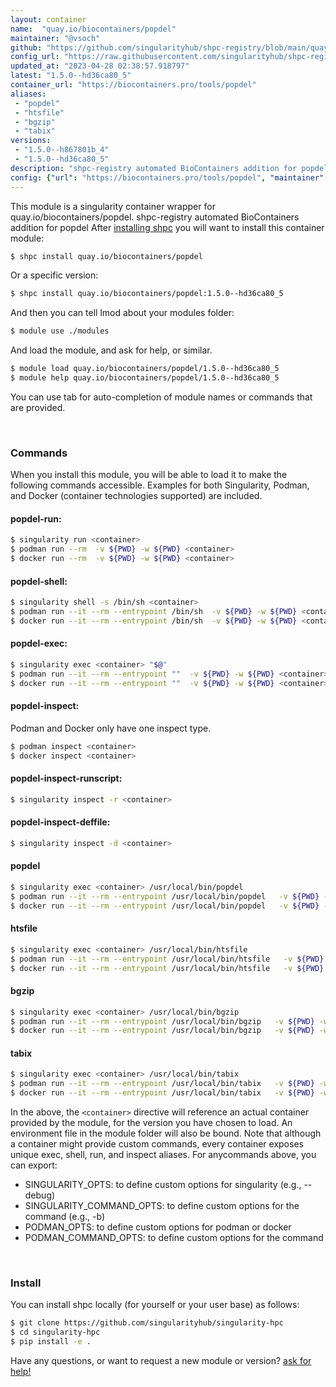 ```yaml
---
layout: container
name:  "quay.io/biocontainers/popdel"
maintainer: "@vsoch"
github: "https://github.com/singularityhub/shpc-registry/blob/main/quay.io/biocontainers/popdel/container.yaml"
config_url: "https://raw.githubusercontent.com/singularityhub/shpc-registry/main/quay.io/biocontainers/popdel/container.yaml"
updated_at: "2023-04-28 02:38:57.918797"
latest: "1.5.0--hd36ca80_5"
container_url: "https://biocontainers.pro/tools/popdel"
aliases:
 - "popdel"
 - "htsfile"
 - "bgzip"
 - "tabix"
versions:
 - "1.5.0--h867801b_4"
 - "1.5.0--hd36ca80_5"
description: "shpc-registry automated BioContainers addition for popdel"
config: {"url": "https://biocontainers.pro/tools/popdel", "maintainer": "@vsoch", "description": "shpc-registry automated BioContainers addition for popdel", "latest": {"1.5.0--hd36ca80_5": "sha256:9ac70793d6a7909e242d0e5e155a474896841ea8ff286bec58ab1b3ef827bb18"}, "tags": {"1.5.0--h867801b_4": "sha256:cb479343ab3c3e10b3fac1ab81e6ee91226d417ff4a6c3a37d178d46c49ef8f4", "1.5.0--hd36ca80_5": "sha256:9ac70793d6a7909e242d0e5e155a474896841ea8ff286bec58ab1b3ef827bb18"}, "docker": "quay.io/biocontainers/popdel", "aliases": {"popdel": "/usr/local/bin/popdel", "htsfile": "/usr/local/bin/htsfile", "bgzip": "/usr/local/bin/bgzip", "tabix": "/usr/local/bin/tabix"}}
---
```


This module is a singularity container wrapper for quay.io/biocontainers/popdel.
shpc-registry automated BioContainers addition for popdel
After [installing shpc](#install) you will want to install this container module:


```bash
$ shpc install quay.io/biocontainers/popdel
```

Or a specific version:

```bash
$ shpc install quay.io/biocontainers/popdel:1.5.0--hd36ca80_5
```

And then you can tell lmod about your modules folder:

```bash
$ module use ./modules
```

And load the module, and ask for help, or similar.

```bash
$ module load quay.io/biocontainers/popdel/1.5.0--hd36ca80_5
$ module help quay.io/biocontainers/popdel/1.5.0--hd36ca80_5
```

You can use tab for auto-completion of module names or commands that are provided.

<br>

### Commands

When you install this module, you will be able to load it to make the following commands accessible.
Examples for both Singularity, Podman, and Docker (container technologies supported) are included.

#### popdel-run:

```bash
$ singularity run <container>
$ podman run --rm  -v ${PWD} -w ${PWD} <container>
$ docker run --rm  -v ${PWD} -w ${PWD} <container>
```

#### popdel-shell:

```bash
$ singularity shell -s /bin/sh <container>
$ podman run --it --rm --entrypoint /bin/sh  -v ${PWD} -w ${PWD} <container>
$ docker run --it --rm --entrypoint /bin/sh  -v ${PWD} -w ${PWD} <container>
```

#### popdel-exec:

```bash
$ singularity exec <container> "$@"
$ podman run --it --rm --entrypoint ""  -v ${PWD} -w ${PWD} <container> "$@"
$ docker run --it --rm --entrypoint ""  -v ${PWD} -w ${PWD} <container> "$@"
```

#### popdel-inspect:

Podman and Docker only have one inspect type.

```bash
$ podman inspect <container>
$ docker inspect <container>
```

#### popdel-inspect-runscript:

```bash
$ singularity inspect -r <container>
```

#### popdel-inspect-deffile:

```bash
$ singularity inspect -d <container>
```


#### popdel

```bash
$ singularity exec <container> /usr/local/bin/popdel
$ podman run --it --rm --entrypoint /usr/local/bin/popdel   -v ${PWD} -w ${PWD} <container> -c " $@"
$ docker run --it --rm --entrypoint /usr/local/bin/popdel   -v ${PWD} -w ${PWD} <container> -c " $@"
```


#### htsfile

```bash
$ singularity exec <container> /usr/local/bin/htsfile
$ podman run --it --rm --entrypoint /usr/local/bin/htsfile   -v ${PWD} -w ${PWD} <container> -c " $@"
$ docker run --it --rm --entrypoint /usr/local/bin/htsfile   -v ${PWD} -w ${PWD} <container> -c " $@"
```


#### bgzip

```bash
$ singularity exec <container> /usr/local/bin/bgzip
$ podman run --it --rm --entrypoint /usr/local/bin/bgzip   -v ${PWD} -w ${PWD} <container> -c " $@"
$ docker run --it --rm --entrypoint /usr/local/bin/bgzip   -v ${PWD} -w ${PWD} <container> -c " $@"
```


#### tabix

```bash
$ singularity exec <container> /usr/local/bin/tabix
$ podman run --it --rm --entrypoint /usr/local/bin/tabix   -v ${PWD} -w ${PWD} <container> -c " $@"
$ docker run --it --rm --entrypoint /usr/local/bin/tabix   -v ${PWD} -w ${PWD} <container> -c " $@"
```



In the above, the `<container>` directive will reference an actual container provided
by the module, for the version you have chosen to load. An environment file in the
module folder will also be bound. Note that although a container
might provide custom commands, every container exposes unique exec, shell, run, and
inspect aliases. For anycommands above, you can export:

 - SINGULARITY_OPTS: to define custom options for singularity (e.g., --debug)
 - SINGULARITY_COMMAND_OPTS: to define custom options for the command (e.g., -b)
 - PODMAN_OPTS: to define custom options for podman or docker
 - PODMAN_COMMAND_OPTS: to define custom options for the command

<br>

### Install

You can install shpc locally (for yourself or your user base) as follows:

```bash
$ git clone https://github.com/singularityhub/singularity-hpc
$ cd singularity-hpc
$ pip install -e .
```

Have any questions, or want to request a new module or version? [ask for help!](https://github.com/singularityhub/singularity-hpc/issues)